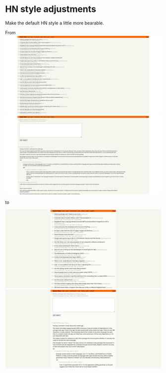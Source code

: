 # HN style adjustments

Make the default HN style a little more bearable.

From
![Before](img/before01.png)
![Before](img/before02.png)

to

![After](img/after01.png)
![After](img/after02.png)
